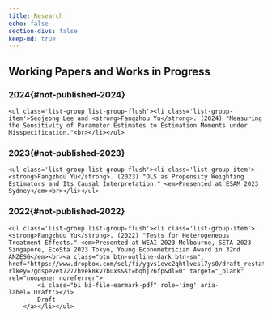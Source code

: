 ```yaml
---
title: Research
echo: false
section-divs: false
keep-md: true
---
```







<!-- ## Published -->

<!-- ```{python} -->
<!-- #| label: "published-year" -->
<!-- #| id: "published-year" -->
<!-- #| output: asis -->
<!-- for year in sorted(pub_strs["pubs"].keys(), reverse=True): -->
<!--     display(Markdown(f"### {year}" + "{#" + f"published-{year}" + "}")) -->
<!--     display(HTML( -->
<!--         "<ul class='list-group list-group-flush'>" + '\n'.join(pub_strs["pubs"][year]) + "</ul>" -->
<!--     )) -->
<!-- ``` -->

## Working Papers and Works in Progress

### 2024{#not-published-2024}



```{=html}
<ul class='list-group list-group-flush'><li class='list-group-item'>Seojeong Lee and <strong>Fangzhou Yu</strong>. (2024) "Measuring the Sensitivity of Parameter Estimates to Estimation Moments under Misspecification."<br></li></ul>
```



### 2023{#not-published-2023}



```{=html}
<ul class='list-group list-group-flush'><li class='list-group-item'><strong>Fangzhou Yu</strong>. (2023) "OLS as Propensity Weighting Estimators and Its Causal Interpretation." <em>Presented at ESAM 2023 Sydney</em><br></li></ul>
```



### 2022{#not-published-2022}



```{=html}
<ul class='list-group list-group-flush'><li class='list-group-item'><strong>Fangzhou Yu</strong>. (2022) "Tests for Heterogeneous Treatment Effects." <em>Presented at WEAI 2023 Melbourne, SETA 2023 Singapore, EcoSta 2023 Tokyo, Young Econometrician Award in 32nd ANZESG</em><br><a class="btn btn-outline-dark btn-sm", href="https://www.dropbox.com/scl/fi/ygvs1evc2qhtlvesl7ys0/draft_restat.pdf?rlkey=7gdspevet7277hvek8kv7buxs&st=bqhj26fp&dl=0" target="_blank" rel="noopener noreferrer">
        <i class="bi bi-file-earmark-pdf" role='img' aria-label='Draft'></i>
        Draft
    </a></li></ul>
```
